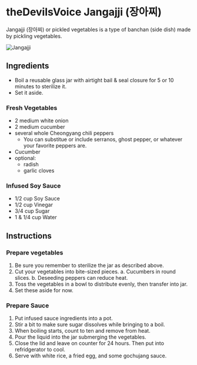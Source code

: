 # theDevilsVoice Jangajji (장아찌)

Jangajji (장아찌) or pickled vegetables is a type of banchan (side dish) made by pickling vegetables.

![Jangajji](hacker_cookbook/templates/side/thedevilsvoice_jangajji/jangajji.jpg)

## Ingredients

- Boil a reusable glass jar with airtight bail & seal closure for 5 or 10 minutes to sterilize it.
- Set it aside.

### Fresh Vegetables

- 2 medium white onion
- 2 medium cucumber
- several whole Cheongyang chili peppers
  - You can substitue or include serranos, ghost pepper, or whatever your favorite peppers are.
- Cucumber
- optional:
  - radish
  - garlic cloves

### Infused Soy Sauce

- 1/2 cup Soy Sauce
- 1/2 cup Vinegar
- 3/4 cup Sugar
- 1 & 1/4 cup Water

## Instructions

### Prepare vegetables

1. Be sure you remember to sterilize the jar as described above.
2. Cut your vegetables into bite-sized pieces.
  a. Cucumbers in round slices.
  b. Deseeding peppers can reduce heat.
3. Toss the vegetables in a bowl to distribute evenly, then transfer into jar.
4. Set these aside for now.

### Prepare Sauce

1. Put infused sauce ingredients into a pot.
2. Stir a bit to make sure sugar dissolves while bringing to a boil.
3. When boiling starts, count to ten and remove from heat.
4. Pour the liquid into the jar submerging the vegetables.
5. Close the lid and leave on counter for 24 hours. Then put into refridgerator to cool.
6. Serve with white rice, a fried egg, and some gochujang sauce.
